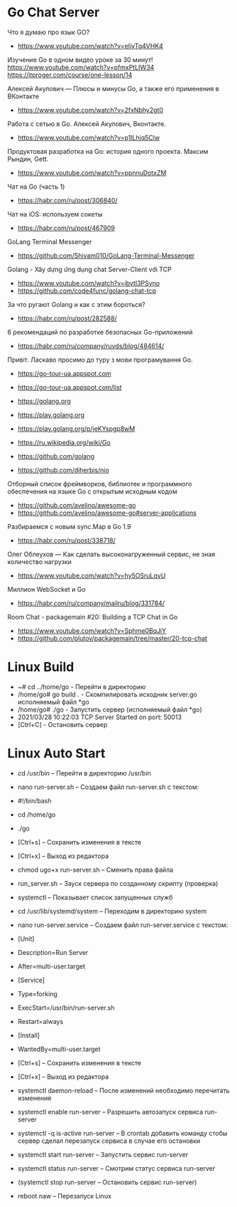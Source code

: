 # Go Chat Server

Что я думаю про язык GO?
- https://www.youtube.com/watch?v=eIiyTq4VHK4

Изучение Go в одном видео уроке за 30 минут!
https://www.youtube.com/watch?v=pfmxPtLIW34
https://itproger.com/course/one-lesson/14

Алексей Акулович — Плюсы и минусы Go, а также его применения в ВКонтакте
- https://www.youtube.com/watch?v=2fxNbhy2gt0

Работа с сетью в Go. Алексей Акулович, Вконтакте.
- https://www.youtube.com/watch?v=p1ILhiq5Clw

Продуктовая разработка на Go: история одного проекта. Максим Рындин, Gett.
- https://www.youtube.com/watch?v=ppnnuDotxZM

Чат на Go (часть 1)
- https://habr.com/ru/post/306840/

Чат на iOS: используем сокеты
- https://habr.com/ru/post/467909

GoLang Terminal Messenger
- https://github.com/Shivam010/GoLang-Terminal-Messenger

Golang - Xây dựng ứng dụng chat Server-Client với TCP
- https://www.youtube.com/watch?v=ibvtI3PSyno
- https://github.com/code4func/golang-chat-tcp

За что ругают Golang и как с этим бороться?
- https://habr.com/ru/post/282588/

6 рекомендаций по разработке безопасных Go-приложений
- https://habr.com/ru/company/ruvds/blog/484614/

Привіт. Ласкаво просимо до туру з мови програмування Go.
- https://go-tour-ua.appspot.com
- https://go-tour-ua.appspot.com/list

- https://golang.org
- https://play.golang.org
- https://play.golang.org/p/jeKYspgp8wM
- https://ru.wikipedia.org/wiki/Go
- https://github.com/golang
- https://github.com/djherbis/nio

Отборный список фреймворков, библиотек и программного обеспечения на языке Go с открытым исходным кодом
- https://github.com/avelino/awesome-go
- https://github.com/avelino/awesome-go#server-applications

Разбираемся с новым sync.Map в Go 1.9
- https://habr.com/ru/post/338718/

Олег Облеухов — Как сделать высоконагруженный сервис, не зная количество нагрузки
- https://www.youtube.com/watch?v=hy5OSruLqvU

Миллион WebSocket и Go
- https://habr.com/ru/company/mailru/blog/331784/

Room Chat - packagemain #20: Building a TCP Chat in Go
- https://www.youtube.com/watch?v=Sphme0BqJiY
- https://github.com/plutov/packagemain/tree/master/20-tcp-chat

# Linux Build
- ~# cd ../home/go 			              - Перейти в директорию
- /home/go# go build . 		            - Скомпилировать исходник server.go исполняемый файл *go
- /home/go# ./go 				              - Запустить сервер (исполняемый файл *go)
- 2021/03/28 10:22:03 TCP Server Started on port: 50013
- [Ctrl+C] 					                  - Остановить сервер

# Linux Auto Start
- cd /usr/bin 							          – Перейти в директорию /usr/bin
- nano run-server.sh 						      – Создаем файл run-server.sh с текстом:
- #!/bin/bash
- cd /home/go
- ./go
- [Ctrl+s] 								            – Сохранить изменения в тексте
- [Ctrl+x] 								            – Выход из редактора

- chmod ugo+x run-server.sh 		      – Сменить права файла
- run_server.sh							          – Зауск сервера по созданному скрипту (проверка)

- systemctl								            – Показывает список запущенных служб
- cd /usr/lib/systemd/system		      – Переходим в директорию system
- nano run-server.service				      – Создаем файл run-server.service с текстом:
- [Unit]
- Description=Run Server
- After=multi-user.target
- [Service]
- Type=forking
- ExecStart=/usr/bin/run-server.sh
- Restart=always
- [Install]
- WantedBy=multi-user.target
- [Ctrl+s] 								            – Сохранить изменения в тексте
- [Ctrl+x] 								            – Выход из редактора

- systemctl daemon-reload					    – После изменений необходимо перечитать изменения
- systemctl enable run-server				  – Разрешить автозапуск сервиса run-server
- systemctl -q is-active run-server		– В crontab добавить команду стобы сервер сделал 
										                  перезапуск сервиса в случае его остановки
- systemctl start run-server				  – Запустить сервис run-server
- systemctl status run-server				  – Cмотрим статус сервиса run-server
- (systemctl stop run-server				  – Остановить сервис run-server)
- reboot naw								          – Перезапуск Linux
